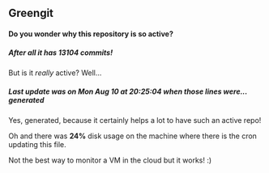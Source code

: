 ## Greengit

#### Do you wonder why this repository is so active?

##### After all it has 13104 commits!

But is it *really* active? Well...

##### Last update was on Mon Aug 10 at 20:25:04 when those lines were... generated

Yes, generated, because it certainly helps a lot to have such an active repo!

Oh and there was **24%** disk usage on the machine
where there is the cron updating this file.

Not the best way to monitor a VM in the cloud but it works! :)
